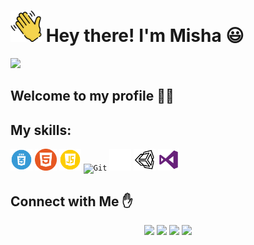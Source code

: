 # <img src="https://github.com/AnkLive/AnkLive/blob/main/assets/handWave.png" width="50"> Hey there! I'm Misha :smiley: 
<img src="https://i.pinimg.com/originals/18/a4/94/18a4949fc9c8067172d3b96e302e7097.gif">

## Welcome to my profile :man_technologist:

## My skills:

<code><img height="35" alt="HTML" title="HTML" src="https://github.com/M4nver/M4nver/blob/main/assets/css.png"></code>
<code><img height="35" alt="HTML" title="HTML" src="https://github.com/M4nver/M4nver/blob/main/assets/html.png"></code>
<code><img height="35" alt="HTML" title="HTML" src="https://github.com/M4nver/M4nver/blob/main/assets/js.png"></code>
<code><img height="35" alt="Git" title="Git" src="https://git-scm.com/images/logos/downloads/Git-Icon-1788C.png"></code>
<code><img height="35" alt="GitHub" title="GitHub" src="https://github.com/M4nver/M4nver/blob/main/assets/github.png"></code>
<code><img height="35" alt="Unity" title="Unity" src="https://github.com/M4nver/M4nver/blob/main/assets/unity.png"></code>
<code><img height="35" alt="VSCode" title="VSCode" src="https://github.com/M4nver/M4nver/blob/main/assets/vsCode.png"></code>

## Connect with Me :hand:
<p align="center">
<a href="ya.rak.99@mail.ru"><img src="https://img.shields.io/badge/-gmail-EA4335?style=flat&logo=gmail&logoColor=white"/></a>
<a href="https://t.me/M4nver"><img src="https://img.shields.io/badge/-telegram-52a2eb?style=flat&logo=telegram&logoColor=white"/></a>
<a href="https://hh.ru/resume/f1ee0ba2ff0c47bc0c0039ed1f5a676b6e6b70"><img src="https://img.shields.io/badge/-hh.ru-e1011c?style=flat&logo=hh.ru&logoColor=white"/></a>
<a href="https://steamcommunity.com/profiles/76561198798143531"><img src="https://img.shields.io/badge/-steam-00adee?style=flat&logo=steam&logoColor=white"/></a>
<p\>
